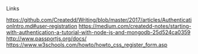 Links

https://github.com/Createdd/Writing/blob/master/2017/articles/AuthenticationIntro.md#user-registration
https://medium.com/createdd-notes/starting-with-authentication-a-tutorial-with-node-js-and-mongodb-25d524ca0359
http://www.passportjs.org/docs/
https://www.w3schools.com/howto/howto_css_register_form.asp